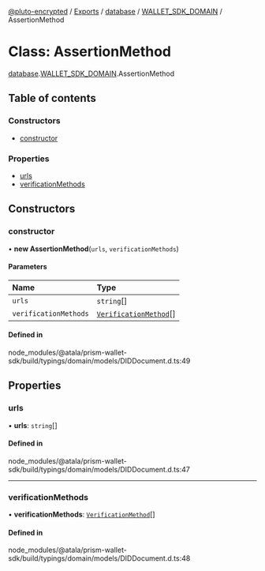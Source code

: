 [@pluto-encrypted](../README.md) / [Exports](../modules.md) / [database](../modules/database-1.md) / [WALLET\_SDK\_DOMAIN](../modules/database-1.WALLET_SDK_DOMAIN.md) / AssertionMethod

# Class: AssertionMethod

[database](../modules/database-1.md).[WALLET\_SDK\_DOMAIN](../modules/database-1.WALLET_SDK_DOMAIN.md).AssertionMethod

## Table of contents

### Constructors

- [constructor](database-1.WALLET_SDK_DOMAIN.AssertionMethod.md#constructor)

### Properties

- [urls](database-1.WALLET_SDK_DOMAIN.AssertionMethod.md#urls)
- [verificationMethods](database-1.WALLET_SDK_DOMAIN.AssertionMethod.md#verificationmethods)

## Constructors

### constructor

• **new AssertionMethod**(`urls`, `verificationMethods`)

#### Parameters

| Name | Type |
| :------ | :------ |
| `urls` | `string`[] |
| `verificationMethods` | [`VerificationMethod`](database-1.WALLET_SDK_DOMAIN.VerificationMethod.md)[] |

#### Defined in

node_modules/@atala/prism-wallet-sdk/build/typings/domain/models/DIDDocument.d.ts:49

## Properties

### urls

• **urls**: `string`[]

#### Defined in

node_modules/@atala/prism-wallet-sdk/build/typings/domain/models/DIDDocument.d.ts:47

___

### verificationMethods

• **verificationMethods**: [`VerificationMethod`](database-1.WALLET_SDK_DOMAIN.VerificationMethod.md)[]

#### Defined in

node_modules/@atala/prism-wallet-sdk/build/typings/domain/models/DIDDocument.d.ts:48
